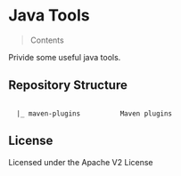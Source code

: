 # Java Tools

> Contents

Privide some useful java tools.


## Repository Structure
```

  |_ maven-plugins          Maven plugins

```


## License

Licensed under the Apache V2 License
